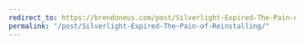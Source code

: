 ```yaml
---
redirect_to: https://brendoneus.com/post/Silverlight-Expired-The-Pain-of-Reinstalling/
permalink: "/post/Silverlight-Expired-The-Pain-of-Reinstalling/"
---
```

